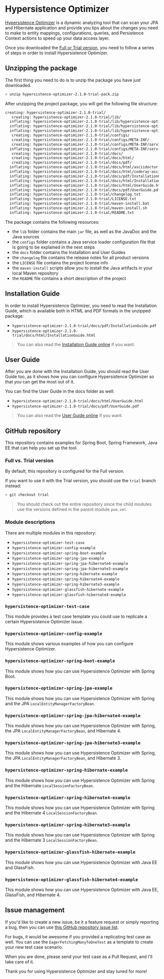 # Hypersistence Optimizer

[Hypersistence Optimizer](https://vladmihalcea.com/hypersistence-optimizer/) is a dynamic analyzing tool that can scan your JPA and Hibernate application and provide you tips about the changes you need to make to entity mappings, configurations, queries, and Persistence Context actions to speed up your data access layer.

Once you downloaded the [Full or Trial version](https://vladmihalcea.com/hypersistence-optimizer/), you need to follow a series of steps in order to install Hypersistence Optimizer.

## Unzipping the package

The first thing you need to do is to unzip the package you have just downloaded.

```bash
> unzip hypersistence-optimizer-2.1.0-trial-pack.zip
```

After unzipping the project package, you will get the following file structure:

```bash
creating: hypersistence-optimizer-2.1.0-trial/
   creating: hypersistence-optimizer-2.1.0-trial/lib/
  inflating: hypersistence-optimizer-2.1.0-trial/lib/hypersistence-optimizer-2.1.0-trial-javadoc.jar
  inflating: hypersistence-optimizer-2.1.0-trial/lib/hypersistence-optimizer-2.1.0-trial-sources.jar
  inflating: hypersistence-optimizer-2.1.0-trial/lib/hypersistence-optimizer-2.1.0-trial.jar
   creating: hypersistence-optimizer-2.1.0-trial/configs/
   creating: hypersistence-optimizer-2.1.0-trial/configs/META-INF/
   creating: hypersistence-optimizer-2.1.0-trial/configs/META-INF/services/
  inflating: hypersistence-optimizer-2.1.0-trial/configs/META-INF/services/org.hibernate.boot.spi.SessionFactoryBuilderFactory
   creating: hypersistence-optimizer-2.1.0-trial/docs/
   creating: hypersistence-optimizer-2.1.0-trial/docs/html/
   creating: hypersistence-optimizer-2.1.0-trial/docs/pdf/
  inflating: hypersistence-optimizer-2.1.0-trial/docs/html/asciidoctor.css
  inflating: hypersistence-optimizer-2.1.0-trial/docs/html/coderay-asciidoctor.css
  inflating: hypersistence-optimizer-2.1.0-trial/docs/pdf/InstallationGuide.pdf
  inflating: hypersistence-optimizer-2.1.0-trial/docs/html/InstallationGuide.html
  inflating: hypersistence-optimizer-2.1.0-trial/docs/html/UserGuide.html
  inflating: hypersistence-optimizer-2.1.0-trial/docs/pdf/UserGuide.pdf
  inflating: hypersistence-optimizer-2.1.0-trial/changelog.txt
  inflating: hypersistence-optimizer-2.1.0-trial/LICENSE.txt
  inflating: hypersistence-optimizer-2.1.0-trial/maven-install.bat
  inflating: hypersistence-optimizer-2.1.0-trial/maven-install.sh
  inflating: hypersistence-optimizer-2.1.0-trial/README.txt
```

The package contains the following resources:

* the `lib` folder contains the main `jar` file, as well as the JavaDoc and the Java sources
* the `configs` folder contains a Java service loader configuration file that is going to be explained in the next steps
* the `docs` folder contains the Installation and User Guides
* the `changelog` file contains the release notes for all product versions
* the `LICENSE` file contains the project license info
* the `maven-install` scripts allow you to install the Java artifacts in your local Maven repository
* the `README` file contains a short description of the project

## Installation Guide

In order to install Hypersistence Optimizer, you need to read the Installation Guide, which is available both in
HTML and PDF formats in the unzipped package:

* `hypersistence-optimizer-2.1.0-trial/docs/pdf/InstallationGuide.pdf`
* `hypersistence-optimizer-2.1.0-trial/docs/html/InstallationGuide.html`

> You can also read the [Installation Guide online](https://vladmihalcea.com/hypersistence-optimizer/docs/installation-guide/) if you want.

## User Guide

After you are done with the Installation Guide, you should read the User Guide too, as it shows how you can configure
Hypersistence Optimizer so that you can get the most out of it.

You can find the User Guide in the docs folder as well:

* `hypersistence-optimizer-2.1.0-trial/docs/html/UserGuide.html`
* `hypersistence-optimizer-2.1.0-trial/docs/pdf/UserGuide.pdf`

> You can also read the [User Guide online](https://vladmihalcea.com/hypersistence-optimizer/docs/user-guide/) if you want.

## GitHub repository

This repository contains examples for Spring Boot, Spring Framework, Java EE that can help you set up the tool.

### Full vs. Trial version

By default, this repository is configured for the Full version. 

If you want to use it with the Trial version, you should use the `trial` branch instead:

```bash
> git checkout trial
```

> You should check out the entire repository since the child modules use the versions defined in the parent module `pom.xml`.

### Module descriptions

There are multiple modules in this repository:

- `hypersistence-optimizer-test-case`
- `hypersistence-optimizer-config-example`
- `hypersistence-optimizer-spring-boot-example`
- `hypersistence-optimizer-spring-jpa-example`
- `hypersistence-optimizer-spring-jpa-hibernate4-example`
- `hypersistence-optimizer-spring-jpa-hibernate3-example`
- `hypersistence-optimizer-spring-hibernate-example`
- `hypersistence-optimizer-spring-hibernate4-example`
- `hypersistence-optimizer-spring-hibernate3-example`
- `hypersistence-optimizer-glassfish-hibernate-example`
- `hypersistence-optimizer-glassfish-hibernate4-example`

### `hypersistence-optimizer-test-case`

This module provides a test case template you could use to replicate a certain Hypersistence Optimizer issue.

### `hypersistence-optimizer-config-example`

This module shows various examples of how you can configure Hypersistence Optimizer.

### `hypersistence-optimizer-spring-boot-example`

This module shows how you can use Hypersistence Optimizer with Spring Boot.

### `hypersistence-optimizer-spring-jpa-example`

This module shows how you can use Hypersistence Optimizer with Spring and the JPA `LocalEntityManagerFactoryBean`.

### `hypersistence-optimizer-spring-jpa-hibernate4-example`

This module shows how you can use Hypersistence Optimizer with Spring, the JPA `LocalEntityManagerFactoryBean`, and Hibernate 4.

### `hypersistence-optimizer-spring-jpa-hibernate3-example`

This module shows how you can use Hypersistence Optimizer with Spring, the JPA `LocalEntityManagerFactoryBean`, and Hibernate 3.

### `hypersistence-optimizer-spring-hibernate-example`

This module shows how you can use Hypersistence Optimizer with Spring and the Hibernate `LocalSessionFactoryBean`.

### `hypersistence-optimizer-spring-hibernate4-example`

This module shows how you can use Hypersistence Optimizer with Spring and the Hibernate 4 `LocalSessionFactoryBean`.

### `hypersistence-optimizer-spring-hibernate3-example`

This module shows how you can use Hypersistence Optimizer with Spring and the Hibernate 3 `LocalSessionFactoryBean`.

### `hypersistence-optimizer-glassfish-hibernate-example`

This module shows how you can use Hypersistence Optimizer with Java EE and GlassFish.

### `hypersistence-optimizer-glassfish-hibernate4-example`

This module shows how you can use Hypersistence Optimizer with Java EE, GlassFish, and Hibernate 4.

## Issue management

If you'd like to create a new issue, be it a feature request or simply reporting a bug, then you can use [this GitHub repository issue list](https://github.com/vladmihalcea/hypersistence-optimizer/issues).

For bugs, it would be awesome if you provided a replicating test case as well. You can use the `EagerFetchingManyToOneTest` as a template to create your new test case scenario.

When you are done, please send your test case as a Pull Request, and I'll take care of it.

Thank you for using Hypersistence Optimizer and stay tuned for more!
